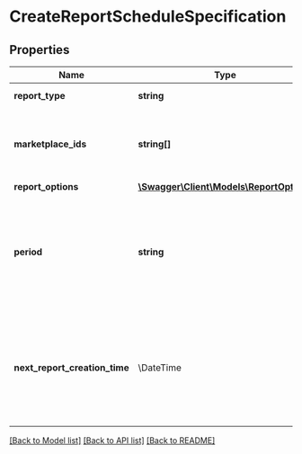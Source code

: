 # CreateReportScheduleSpecification

## Properties
Name | Type | Description | Notes
------------ | ------------- | ------------- | -------------
**report_type** | **string** | The report type. | 
**marketplace_ids** | **string[]** | A list of marketplace identifiers for the report schedule. | 
**report_options** | [**\Swagger\Client\Models\ReportOptions**](ReportOptions.md) |  | [optional] 
**period** | **string** | One of a set of predefined ISO 8601 periods that specifies how often a report should be created. | 
**next_report_creation_time** | \DateTime | The date and time when the schedule will create its next report, in ISO 8601 date time format. | [optional] 

[[Back to Model list]](../../README.md#documentation-for-models) [[Back to API list]](../../README.md#documentation-for-api-endpoints) [[Back to README]](../../README.md)

